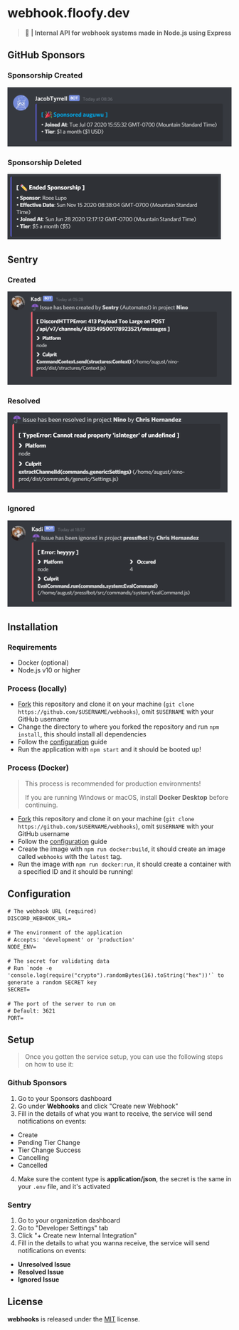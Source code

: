 # webhook.floofy.dev
> :chestnut: **| Internal API for webhook systems made in Node.js using Express**

## GitHub Sponsors
### Sponsorship Created
![created sponsor](./assets/github/created.png)

### Sponsorship Deleted
![deleted sponsor](./assets/github/deleted.png)

## Sentry
### Created
![created issue](./assets/sentry/issue.png)

### Resolved
![resolved issue](./assets/sentry/resolved.png)

### Ignored
![ignored issue](./assets/sentry/ignored.png)

## Installation
### Requirements
- Docker (optional)
- Node.js v10 or higher

### Process (locally)
- [Fork](https://github.com/auguwu/webhooks/fork) this repository and clone it on your machine (``git clone https://github.com/$USERNAME/webhooks``), omit `$USERNAME` with your GitHub username
- Change the directory to where you forked the repository and run `npm install`, this should install all dependencies
- Follow the [configuration](#configuration) guide
- Run the application with `npm start` and it should be booted up!

### Process (Docker)
> This process is recommended for production environments!
>
> If you are running Windows or macOS, install **Docker Desktop** before continuing.

- [Fork](https://github.com/auguwu/webhooks/fork) this repository and clone it on your machine (``git clone https://github.com/$USERNAME/webhooks``), omit `$USERNAME` with your GitHub username
- Follow the [configuration](#configuration) guide
- Create the image with `npm run docker:build`, it should create an image called `webhooks` with the `latest` tag.
- Run the image with `npm run docker:run`, it should create a container with a specified ID and it should be running!

## Configuration
```env
# The webhook URL (required)
DISCORD_WEBHOOK_URL=

# The environment of the application
# Accepts: 'development' or 'production'
NODE_ENV=

# The secret for validating data
# Run `node -e 'console.log(require("crypto").randomBytes(16).toString("hex"))'` to generate a random SECRET key
SECRET=

# The port of the server to run on
# Default: 3621
PORT=
```

## Setup
> Once you gotten the service setup, you can use the following steps on how to use it:

### Github Sponsors
1. Go to your Sponsors dashboard
2. Go under **Webhooks** and click "Create new Webhook"
3. Fill in the details of what you want to receive, the service will send notifications on events:
  - Create
  - Pending Tier Change
  - Tier Change Success
  - Cancelling
  - Cancelled
4. Make sure the content type is **application/json**, the secret is the same in your `.env` file, and it's activated

### Sentry
1. Go to your organization dashboard
2. Go to "Developer Settings" tab
3. Click "+ Create new Internal Integration"
4. Fill in the details to what you wanna receive, the service will send notifications on events:
  - **Unresolved Issue**
  - **Resolved Issue**
  - **Ignored Issue**

## License
**webhooks** is released under the [MIT](/LICENSE) license.
